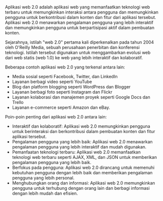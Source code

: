 Aplikasi web 2.0 adalah aplikasi web yang memanfaatkan teknologi web terbaru untuk memungkinkan interaksi antara pengguna dan memungkinkan pengguna untuk berkontribusi dalam konten dan fitur dari aplikasi tersebut. Aplikasi web 2.0 menawarkan pengalaman pengguna yang lebih interaktif dan memungkinkan pengguna untuk berpartisipasi aktif dalam pembuatan konten.

Sejarahnya, istilah "web 2.0" pertama kali diperkenalkan pada tahun 2004 oleh O'Reilly Media, sebuah perusahaan penerbitan dan konferensi teknologi. Istilah tersebut digunakan untuk menggambarkan evolusi web dari web statis (web 1.0) ke web yang lebih interaktif dan kolaboratif.

Beberapa contoh aplikasi web 2.0 yang terkenal antara lain:

-   Media sosial seperti Facebook, Twitter, dan LinkedIn
-   Layanan berbagi video seperti YouTube
-   Blog dan platform blogging seperti WordPress dan Blogger
-   Layanan berbagi foto seperti Instagram dan Flickr
-   Layanan kolaborasi dan manajemen proyek seperti Google Docs dan Trello
-   Layanan e-commerce seperti Amazon dan eBay.

Poin-poin penting dari aplikasi web 2.0 antara lain:

-   Interaktif dan kolaboratif: Aplikasi web 2.0 memungkinkan pengguna untuk berinteraksi dan berkontribusi dalam pembuatan konten dan fitur aplikasi tersebut.
-   Pengalaman pengguna yang lebih baik: Aplikasi web 2.0 menawarkan pengalaman pengguna yang lebih interaktif dan mudah digunakan.
-   Pemanfaatan teknologi terbaru: Aplikasi web 2.0 memanfaatkan teknologi web terbaru seperti AJAX, XML, dan JSON untuk memberikan pengalaman pengguna yang lebih baik.
-   Berfokus pada pengguna: Aplikasi web 2.0 dirancang untuk memenuhi kebutuhan pengguna dengan lebih baik dan memberikan pengalaman pengguna yang lebih personal.
-   Menghubungkan orang dan informasi: Aplikasi web 2.0 memungkinkan pengguna untuk terhubung dengan orang lain dan berbagi informasi dengan lebih mudah dan efisien.